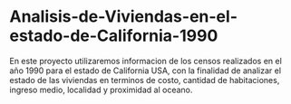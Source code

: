 # Analisis-de-Viviendas-en-el-estado-de-California-1990
En este proyecto utilizaremos informacion de los censos realizados en el año 1990 para el estado de California USA, con la finalidad de analizar el estado de las viviendas en terminos de costo, cantidad de habitaciones, ingreso medio, localidad y proximidad al oceano.
